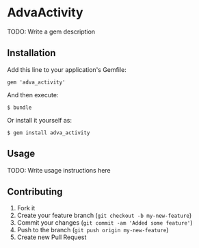 # AdvaActivity

TODO: Write a gem description

## Installation

Add this line to your application's Gemfile:

    gem 'adva_activity'

And then execute:

    $ bundle

Or install it yourself as:

    $ gem install adva_activity

## Usage

TODO: Write usage instructions here

## Contributing

1. Fork it
2. Create your feature branch (`git checkout -b my-new-feature`)
3. Commit your changes (`git commit -am 'Added some feature'`)
4. Push to the branch (`git push origin my-new-feature`)
5. Create new Pull Request
